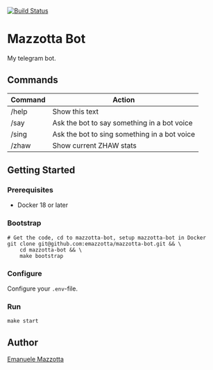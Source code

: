 [![Build Status](https://travis-ci.org/emazzotta/mazzotta-bot.svg?branch=master)](https://travis-ci.org/emazzotta/mazzotta-bot)

# Mazzotta Bot

My telegram bot.

## Commands

|Command|Action|
|---|---|
|/help|Show this text|
|/say|Ask the bot to say something in a bot voice|
|/sing|Ask the bot to sing something in a bot voice|
|/zhaw|Show current ZHAW stats|

## Getting Started

### Prerequisites
* Docker 18 or later

### Bootstrap

```
# Get the code, cd to mazzotta-bot, setup mazzotta-bot in Docker
git clone git@github.com:emazzotta/mazzotta-bot.git && \
    cd mazzotta-bot && \
    make bootstrap
```

### Configure

Configure your `.env`-file.

### Run

```
make start
```

## Author

[Emanuele Mazzotta](mailto:hello@mazzotta.me)
